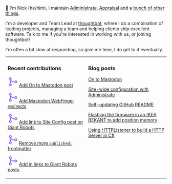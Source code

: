 👋 I'm Nick (he/him), I maintain [Administrate][1], [Appraisal][2] and a [bunch
of other things][3].

I'm a developer and Team Lead at [thoughtbot][4], where I do a combination of
leading projects, managing a team and helping clients ship excellent software.
Talk to me if you're interested in working with us, or joining thoughtbot!

I'm often a bit slow at responding, so give me time, I do get to it eventually.

<table><tr><td valign="top" width="50%">

### Recent contributions

<!-- contributions starts -->
![](icons/pull_request_merged.svg) [Add On to Mastodon post](https://github.com/nickcharlton/site/pull/104)

![](icons/pull_request_merged.svg) [Add Mastodon WebFinger redirects](https://github.com/nickcharlton/site/pull/103)

![](icons/pull_request_merged.svg) [Add link to Site Config post on Giant Robots](https://github.com/nickcharlton/site/pull/102)

![](icons/pull_request_merged.svg) [Remove more `published:` frontmatter](https://github.com/nickcharlton/site/pull/101)

![](icons/pull_request_merged.svg) [Add in links to Giant Robots posts](https://github.com/nickcharlton/site/pull/100)

<!-- contributions ends -->
</td><td valign="top" width="50%">

### Blog posts

<!-- blog starts -->
[On to Mastodon](https://nickcharlton.net/posts/on-to-mastodon.html)

[Site-wide configuration with Administrate](https://nickcharlton.net/posts/site-wide-configuration-with-administrate.html)

[Self-updating GitHub README](https://nickcharlton.net/posts/self-updating-github-readme.html)

[Flashing the firmware in an IKEA BEKANT to add position memory](https://nickcharlton.net/posts/flashing-the-firmward-in-an-ikea-bekant.html)

[Using HTTPListener to build a HTTP Server in C#](https://nickcharlton.net/posts/using-httplistener-to-build-a-http-server-in-csharp.html)

<!-- blog ends -->
</td></tr></table>

[1]: https://github.com/thoughtbot/administrate
[2]: https://github.com/thoughtbot/appraisal
[3]: https://github.com/nickcharlton?tab=repositories
[4]: https://thoughtbot.com
